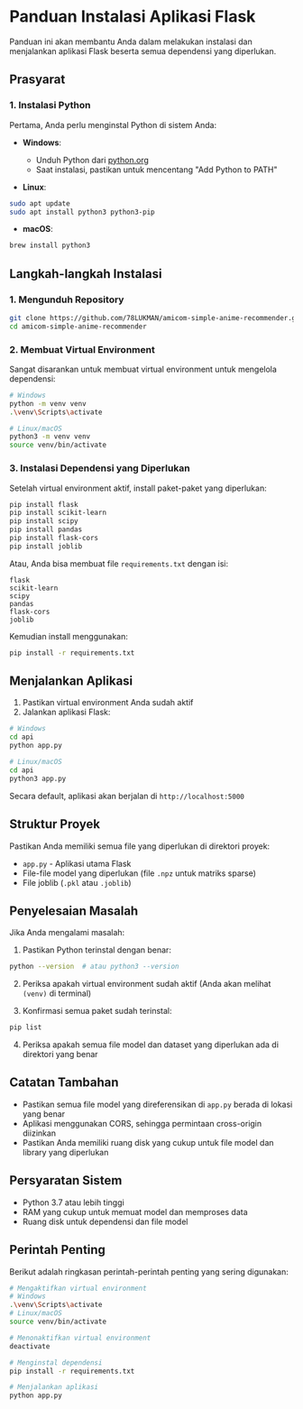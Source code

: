 # Panduan Instalasi Aplikasi Flask

Panduan ini akan membantu Anda dalam melakukan instalasi dan menjalankan aplikasi Flask beserta semua dependensi yang diperlukan.

## Prasyarat

### 1. Instalasi Python
Pertama, Anda perlu menginstal Python di sistem Anda:

- **Windows**: 
  - Unduh Python dari [python.org](https://python.org)
  - Saat instalasi, pastikan untuk mencentang "Add Python to PATH"

- **Linux**:
```bash
sudo apt update
sudo apt install python3 python3-pip
```

- **macOS**:
```bash
brew install python3
```

## Langkah-langkah Instalasi

### 1. Mengunduh Repository
```bash
git clone https://github.com/78LUKMAN/amicom-simple-anime-recommender.git
cd amicom-simple-anime-recommender
```

### 2. Membuat Virtual Environment
Sangat disarankan untuk membuat virtual environment untuk mengelola dependensi:

```bash
# Windows
python -m venv venv
.\venv\Scripts\activate

# Linux/macOS
python3 -m venv venv
source venv/bin/activate
```

### 3. Instalasi Dependensi yang Diperlukan
Setelah virtual environment aktif, install paket-paket yang diperlukan:

```bash
pip install flask
pip install scikit-learn
pip install scipy
pip install pandas
pip install flask-cors
pip install joblib
```

Atau, Anda bisa membuat file `requirements.txt` dengan isi:
```
flask
scikit-learn
scipy
pandas
flask-cors
joblib
```

Kemudian install menggunakan:
```bash
pip install -r requirements.txt
```

## Menjalankan Aplikasi

1. Pastikan virtual environment Anda sudah aktif
2. Jalankan aplikasi Flask:

```bash
# Windows
cd api
python app.py

# Linux/macOS
cd api
python3 app.py
```

Secara default, aplikasi akan berjalan di `http://localhost:5000`

## Struktur Proyek
Pastikan Anda memiliki semua file yang diperlukan di direktori proyek:
- `app.py` - Aplikasi utama Flask
- File-file model yang diperlukan (file `.npz` untuk matriks sparse)
- File joblib (`.pkl` atau `.joblib`)

## Penyelesaian Masalah

Jika Anda mengalami masalah:

1. Pastikan Python terinstal dengan benar:
```bash
python --version  # atau python3 --version
```

2. Periksa apakah virtual environment sudah aktif (Anda akan melihat `(venv)` di terminal)

3. Konfirmasi semua paket sudah terinstal:
```bash
pip list
```

4. Periksa apakah semua file model dan dataset yang diperlukan ada di direktori yang benar

## Catatan Tambahan

- Pastikan semua file model yang direferensikan di `app.py` berada di lokasi yang benar
- Aplikasi menggunakan CORS, sehingga permintaan cross-origin diizinkan
- Pastikan Anda memiliki ruang disk yang cukup untuk file model dan library yang diperlukan

## Persyaratan Sistem

- Python 3.7 atau lebih tinggi
- RAM yang cukup untuk memuat model dan memproses data
- Ruang disk untuk dependensi dan file model

## Perintah Penting

Berikut adalah ringkasan perintah-perintah penting yang sering digunakan:

```bash
# Mengaktifkan virtual environment
# Windows
.\venv\Scripts\activate
# Linux/macOS
source venv/bin/activate

# Menonaktifkan virtual environment
deactivate

# Menginstal dependensi
pip install -r requirements.txt

# Menjalankan aplikasi
python app.py
```
